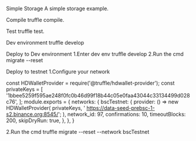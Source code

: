 Simple Storage
A simple storage example.

Compile
truffle compile.

Test
truffle test.

Dev environment
truffle develop

Deploy to Dev environment
1.Enter dev env
truffle develop 
2.Run the cmd
migrate --reset

Deploy to testnet
1.Configure your network 

const HDWalletProvider = require('@truffle/hdwallet-provider');
const privateKeys = [
  '1bbee5259f595ae248f0fc0b46d99f18b44c05e0faa43044c33134499d028c76',
];
module.exports = {
  networks: {
    bscTestnet: {
      provider: () =>
        new HDWalletProvider(
          privateKeys,
          ' https://data-seed-prebsc-1-s2.binance.org:8545/';
        ),
      network_id: 97,
      confirmations: 10,
      timeoutBlocks: 200,
      skipDryRun: true,
    },
  },
}

2.Run the cmd
truffle migrate --reset --network bscTestnet